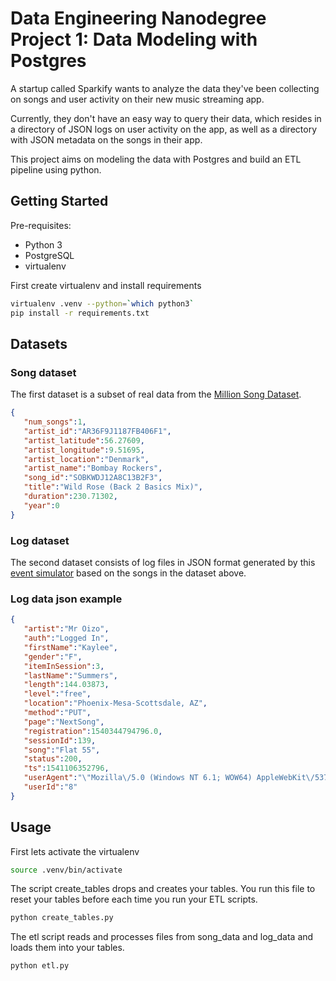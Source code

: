 # Data Engineering Nanodegree Project 1: Data Modeling with Postgres

A startup called Sparkify wants to analyze the data they've been collecting on songs and user activity on their new music streaming app. 

Currently, they don't have an easy way to query their data, which resides in a directory of JSON logs on user activity on the app, as well as a directory with JSON metadata on the songs in their app.

This project aims on modeling the data with Postgres and build an ETL pipeline using python.

## Getting Started

Pre-requisites:

- Python 3
- PostgreSQL
- virtualenv

First create virtualenv and install requirements

``` sh
virtualenv .venv --python=`which python3`
pip install -r requirements.txt
```

## Datasets
### Song dataset

The first dataset is a subset of real data from the [Million Song Dataset](https://labrosa.ee.columbia.edu/millionsong/).
```json
{
   "num_songs":1,
   "artist_id":"AR36F9J1187FB406F1",
   "artist_latitude":56.27609,
   "artist_longitude":9.51695,
   "artist_location":"Denmark",
   "artist_name":"Bombay Rockers",
   "song_id":"SOBKWDJ12A8C13B2F3",
   "title":"Wild Rose (Back 2 Basics Mix)",
   "duration":230.71302,
   "year":0
}
```
### Log dataset
The second dataset consists of log files in JSON format generated by this [event simulator](https://github.com/Interana/eventsim) based on the songs in the dataset above.

### Log data json example
```json
{
   "artist":"Mr Oizo",
   "auth":"Logged In",
   "firstName":"Kaylee",
   "gender":"F",
   "itemInSession":3,
   "lastName":"Summers",
   "length":144.03873,
   "level":"free",
   "location":"Phoenix-Mesa-Scottsdale, AZ",
   "method":"PUT",
   "page":"NextSong",
   "registration":1540344794796.0,
   "sessionId":139,
   "song":"Flat 55",
   "status":200,
   "ts":1541106352796,
   "userAgent":"\"Mozilla\/5.0 (Windows NT 6.1; WOW64) AppleWebKit\/537.36 (KHTML, like Gecko) Chrome\/35.0.1916.153 Safari\/537.36\"",
   "userId":"8"
}
```

## Usage

First lets activate the virtualenv

``` sh
source .venv/bin/activate
```

The script create_tables drops and creates your tables. You run this file to reset your tables before each time you run your ETL scripts.

``` sh
python create_tables.py
```

The etl script reads and processes files from song_data and log_data and loads them into your tables.

``` sh
python etl.py
```
